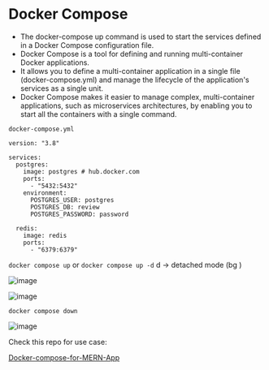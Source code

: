 # Docker Compose

- The docker-compose up command is used to start the services defined in a Docker Compose configuration file. 
- Docker Compose is a tool for defining and running multi-container Docker applications. 
- It allows you to define a multi-container application in a single file (docker-compose.yml) and manage the lifecycle of the application's services as a single unit.
- Docker Compose makes it easier to manage complex, multi-container applications, such as microservices architectures, by enabling you to start all the containers with a single command.

`docker-compose.yml`

```docker-compose
version: "3.8"

services:
  postgres:
    image: postgres # hub.docker.com
    ports:
      - "5432:5432"
    environment:
      POSTGRES_USER: postgres
      POSTGRES_DB: review
      POSTGRES_PASSWORD: password

  redis:
    image: redis
    ports:
      - "6379:6379"
```

`docker compose up` or `docker compose up -d` d → detached mode (bg )

![image](https://github.com/user-attachments/assets/79d18a9c-8b35-4abf-b3db-1e189e1be67b)

![image](https://github.com/user-attachments/assets/aceb69ff-30c1-41fe-be3d-2e06cfbef211)

`docker compose down`

![image](https://github.com/user-attachments/assets/af6f36f9-d2e7-41d2-bd68-6e3eed58daf6)

Check this repo for use case:

[Docker-compose-for-MERN-App](https://github.com/SwatiVerma2/Docker-Compose-MERN)


